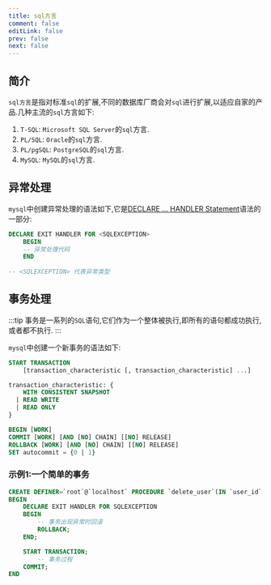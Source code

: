 ```yaml
---
title: sql方言
comment: false
editLink: false
prev: false
next: false
---
```


## 简介

`sql方言`是指对标准`sql`的扩展,不同的数据库厂商会对`sql`进行扩展,以适应自家的产品.几种主流的`sql`方言如下:

1. `T-SQL`: `Microsoft SQL Server`的`sql`方言.
2. `PL/SQL`: `Oracle`的`sql`方言.
3. `PL/pgSQL`: `PostgreSQL`的`sql`方言.
4. `MySQL`: `MySQL`的`sql`方言.


## 异常处理

`mysql`中创建异常处理的语法如下,它是[DECLARE ... HANDLER Statement](https://dev.mysql.com/doc/refman/8.0/en/declare-handler.html)语法的一部分:

```sql
DECLARE EXIT HANDLER FOR <SQLEXCEPTION>
    BEGIN
    -- 异常处理代码
    END
    
-- <SQLEXCEPTION> 代表异常类型
```


## 事务处理

:::tip
事务是一系列的`SQL`语句,它们作为一个整体被执行,即所有的语句都成功执行,或者都不执行.
:::

`mysql`中创建一个新事务的语法如下:

```sql
START TRANSACTION
    [transaction_characteristic [, transaction_characteristic] ...]

transaction_characteristic: {
    WITH CONSISTENT SNAPSHOT
  | READ WRITE
  | READ ONLY
}

BEGIN [WORK]
COMMIT [WORK] [AND [NO] CHAIN] [[NO] RELEASE]
ROLLBACK [WORK] [AND [NO] CHAIN] [[NO] RELEASE]
SET autocommit = {0 | 1}
```

### 示例1:一个简单的事务

```sql
CREATE DEFINER=`root`@`localhost` PROCEDURE `delete_user`(IN `user_id` INT)
BEGIN
    DECLARE EXIT HANDLER FOR SQLEXCEPTION
    BEGIN
        -- 事务出现异常时回滚
        ROLLBACK;
    END;

    START TRANSACTION;
        -- 事务过程
    COMMIT;
END
```
